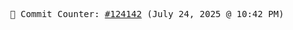 <p align="center">
    <samp>
        📮 Commit Counter: <a href="https://github.com/Javascript-void0/Javascript-void0/commits/main">#124142</a> (July 24, 2025 @ 10:42 PM)
    </samp>
</p>